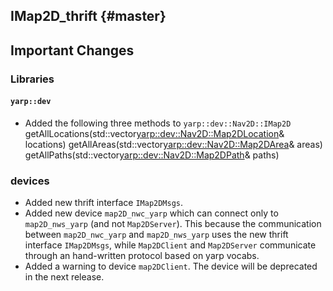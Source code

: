 IMap2D_thrift {#master}
-----------

Important Changes
-----------------

### Libraries

#### `yarp::dev`
* Added the following three methods to `yarp::dev::Nav2D::IMap2D`
   getAllLocations(std::vector<yarp::dev::Nav2D::Map2DLocation>& locations)
   getAllAreas(std::vector<yarp::dev::Nav2D::Map2DArea>& areas)
   getAllPaths(std::vector<yarp::dev::Nav2D::Map2DPath>& paths)

### devices

*  Added new thrift interface `IMap2DMsgs`.
*  Added new device `map2D_nwc_yarp` which can connect only to `map2D_nws_yarp` (and not `Map2DServer`).
   This because the communication between `map2D_nwc_yarp` and `map2D_nws_yarp` uses the new thrift
   interface `IMap2DMsgs`, while `Map2DClient` and `Map2DServer` communicate through an hand-written protocol
   based on yarp vocabs.
*  Added a warning to device `map2DClient`. The device will be deprecated in the next release. 
